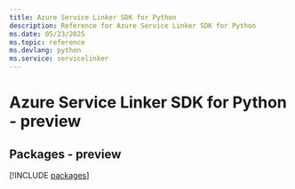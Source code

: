 ```yaml
---
title: Azure Service Linker SDK for Python
description: Reference for Azure Service Linker SDK for Python
ms.date: 05/23/2025
ms.topic: reference
ms.devlang: python
ms.service: servicelinker
---
```

# Azure Service Linker SDK for Python - preview
## Packages - preview
[!INCLUDE [packages](service-linker-index.md)]